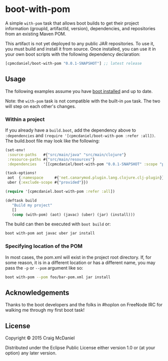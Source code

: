 # boot-with-pom

A simple `with-pom` task that allows boot builds to get their project information
(groupId, artifactId, version), dependencies, and repositories from an existing
Maven POM.

This artifact is not yet deployed to any public JAR repositories. To use it, you
must build and install it from source. Once installed, you can use it in your own
boot scripts with the following dependency declaration:

[](dependency)
```clojure
[cpmcdaniel/boot-with-pom "0.0.1-SNAPSHOT"] ;; latest release
```
[](/dependency)

## Usage

The following examples assume you have [boot installed][installboot] and up to
date.

Note: the `with-pom` task is not compatible with the built-in `pom` task. The
two will step on each other's changes.

### Within a project

If you already have a `build.boot`, add the dependency above to `:dependencies`
and `(require '[cpmcdaniel/boot-with-pom :refer :all])`. The build.boot file
may look like the following:

```clojure
(set-env!
 :source-paths   #{"src/main/java" "src/main/clojure"}
 :resource-paths #{"src/main/resources"}
 :dependencies   '[[cpmcdaniel/boot-with-pom "0.0.1-SNAPSHOT" :scope "provided"]])

(task-options!
 aot  {:namespace     #{'net.canarymod.plugin.lang.clojure.clj-plugin}}
 uber {:exclude-scope #{"provided"}})

(require '[cpmcdaniel.boot-with-pom :refer :all])

(deftask build
   "Build my project"
   []
   (comp (with-pom) (aot) (javac) (uber) (jar) (install)))
```

The build can then be executed with `boot build` or:

```bash
boot with-pom aot javac uber jar install
```

### Specifying location of the POM

In most cases, the pom.xml will exist in the project root directory. If, for some
reason, it is in a different location or has a different name, you may pass the
`-p` or `--pom` argument like so:

```bash
boot with-pom --pom foo/bar-pom.xml jar install
```

## Acknowledgements

Thanks to the boot developers and the folks in #hoplon on FreeNode IRC for walking me through my first boot task!

## License

Copyright © 2015 Craig McDaniel

Distributed under the Eclipse Public License either version 1.0 or (at
your option) any later version.


[installboot]: https://github.com/boot-clj/boot#install
